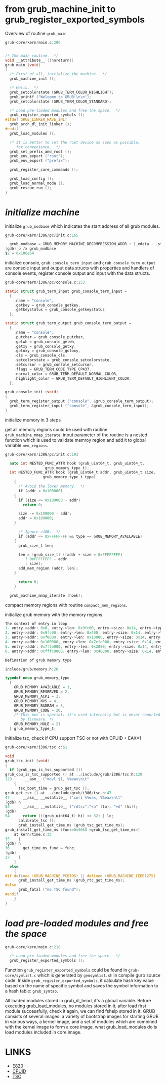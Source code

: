 # from grub\_machine\_init to grub\_register\_exported\_symbols

Overview of routine `grub_main`

```c
grub-core/kern/main.c:206


/* The main routine.  */
void __attribute__ ((noreturn))
grub_main (void)
{
  /* First of all, initialize the machine.  */
  grub_machine_init ();

  /* Hello.  */
  grub_setcolorstate (GRUB_TERM_COLOR_HIGHLIGHT);
  grub_printf ("Welcome to GRUB!\n\n");
  grub_setcolorstate (GRUB_TERM_COLOR_STANDARD);

  /* Load pre-loaded modules and free the space.  */
  grub_register_exported_symbols ();
#ifdef GRUB_LINKER_HAVE_INIT
  grub_arch_dl_init_linker ();
#endif
  grub_load_modules ();

  /* It is better to set the root device as soon as possible,
     for convenience.  */
  grub_set_prefix_and_root ();
  grub_env_export ("root");
  grub_env_export ("prefix");

  grub_register_core_commands ();

  grub_load_config ();
  grub_load_normal_mode ();
  grub_rescue_run ();
}
```

# _initialize machine_

initialize `grub_modbase` which indicates the start address of all grub modules.

```c
grub-core/kern/i386/pc/init.c:165

  grub_modbase = GRUB_MEMORY_MACHINE_DECOMPRESSION_ADDR + (_edata - _start);
(gdb) p /x grub_modbase
$2 = 0x106e54
```

initialize console, `grub_console_term_input` and `grub_console_term_output` are console input and output data structs with properties and handlers of console events, register console output and input with the data structs.

```c
grub-core/term/i386/pc/console.c:253

static struct grub_term_input grub_console_term_input =
  {
    .name = "console",
    .getkey = grub_console_getkey,
    .getkeystatus = grub_console_getkeystatus
  };

static struct grub_term_output grub_console_term_output =
  {
    .name = "console",
    .putchar = grub_console_putchar,
    .getwh = grub_console_getwh,
    .getxy = grub_console_getxy,
    .gotoxy = grub_console_gotoxy,
    .cls = grub_console_cls,
    .setcolorstate = grub_console_setcolorstate,
    .setcursor = grub_console_setcursor,
    .flags = GRUB_TERM_CODE_TYPE_CP437,
    .normal_color = GRUB_TERM_DEFAULT_NORMAL_COLOR,
    .highlight_color = GRUB_TERM_DEFAULT_HIGHLIGHT_COLOR,
  };

grub_console_init (void)
{
  grub_term_register_output ("console", &grub_console_term_output);
  grub_term_register_input ("console", &grub_console_term_input);
}
```

initialize memory in 3 steps

get all memory regions could be used with routine `grub_machine_mmap_iterate`, input parameter of the routine is a nested function which is used to validate memroy region and add it to global variable `mem_regions`. 

```c
grub-core/kern/i386/pc/init.c:191

  auto int NESTED_FUNC_ATTR hook (grub_uint64_t, grub_uint64_t,
				  grub_memory_type_t);
  int NESTED_FUNC_ATTR hook (grub_uint64_t addr, grub_uint64_t size,
			     grub_memory_type_t type)
    {
      /* Avoid the lower memory.  */
      if (addr < 0x100000)
	{
	  if (size <= 0x100000 - addr)
	    return 0;

	  size -= 0x100000 - addr;
	  addr = 0x100000;
	}

      /* Ignore >4GB.  */
      if (addr <= 0xFFFFFFFF && type == GRUB_MEMORY_AVAILABLE)
	{
	  grub_size_t len;

	  len = (grub_size_t) ((addr + size > 0xFFFFFFFF)
		 ? 0xFFFFFFFF - addr
		 : size);
	  add_mem_region (addr, len);
	}

      return 0;
    }

  grub_machine_mmap_iterate (hook);
```

compact memory regions with routine `compact_mem_regions`.

initialize grub memory with the memory regions.

```c
The context of entry in loop
1. entry->addr: 0x0, entry->len: 0x9fc00, entry->size: 0x14, entry->type: 0x1
2. entry->addr: 0x9fc00, entry->len: 0x400, entry->size: 0x14, entry->type: 0x2
3. entry->addr: 0xf0000, entry->len: 0x10000, entry->size: 0x14, entry->type: 0x2
4. entry->addr: 0x100000, entry->len: 0x7efe000, entry->size: 0x14, entry->type: 0x1
5. entry->addr: 0x7ffe000, entry->len: 0x2000, entry->size: 0x14, entry->type: 0x2
6. entry->addr: 0xfffc0000, entry->len: 0x40000, entry->size: 0x14, entry->type: 0x2

Defination of grub memory type

include/grub/memory.h:26

typedef enum grub_memory_type
  {
    GRUB_MEMORY_AVAILABLE = 1,
    GRUB_MEMORY_RESERVED = 2,
    GRUB_MEMORY_ACPI = 3,
    GRUB_MEMORY_NVS = 4,
    GRUB_MEMORY_BADRAM = 5,
    GRUB_MEMORY_CODE = 20,
    /* This one is special: it's used internally but is never reported
       by firmware. */
    GRUB_MEMORY_HOLE = 21
  } grub_memory_type_t;
```

Initialize tsc, check if CPU support TSC or not with CPUID + EAX=1

```c
grub-core/kern/i386/tsc.c:61

void
grub_tsc_init (void)
{
  if (grub_cpu_is_tsc_supported ())
grub_cpu_is_tsc_supported () at ../include/grub/i386/tsc.h:129
129      __asm__ ("movl $1, %%eax\n\t"
    {
      tsc_boot_time = grub_get_tsc ();
grub_get_tsc () at ../include/grub/i386/tsc.h:47
47      __asm__ __volatile__ ("xorl %%eax, %%eax\n\t"
(gdb) n
52      __asm__ __volatile__ ("rdtsc":"=a" (lo), "=d" (hi));
(gdb) 
54      return (((grub_uint64_t) hi) << 32) | lo;
      calibrate_tsc ();
      grub_install_get_time_ms (grub_tsc_get_time_ms);
grub_install_get_time_ms (func=0x9668 <grub_tsc_get_time_ms>)
    at kern/time.c:35
35    {
(gdb) n
36      get_time_ms_func = func;
(gdb) 
37    }
    }
  else
    {
#if defined (GRUB_MACHINE_PCBIOS) || defined (GRUB_MACHINE_IEEE1275)
      grub_install_get_time_ms (grub_rtc_get_time_ms);
#else
      grub_fatal ("no TSC found");
#endif
    }
}
```

# _load pre-loaded modules and free the space_



```c
grub-core/kern/main.c:218

  /* Load pre-loaded modules and free the space.  */
  grub_register_exported_symbols ();
```

Function `grub_register_exported_symbols` could be found in `grub-core/symlist.c` which is generated by `gensymlist.sh` in compile gurb source code. Inside `grub_register_exported_symbols`, it calculate hash key value based on the name of specific symbol and saves the symbol information to a hash table: `grub_symtab`.

All loaded modules stored in grub\_dl\_head, it's a global variable. Before executing grub\_load\_modules, no modules stored in it, after load first module successfully, check it again, we can find fshelp stored in it. GRUB consists of several images: a variety of bootstrap images for starting GRUB in various ways, a kernel image, and a set of modules which are combined with the kernel image to form a core image, what grub\_load\_modules do is load modules included in core image.

# LINKS

* [E820](https://en.wikipedia.org/wiki/E820)
* [CPUID](https://en.wikipedia.org/wiki/CPUID)
* [TSC](https://en.wikipedia.org/wiki/Time_Stamp_Counter)



